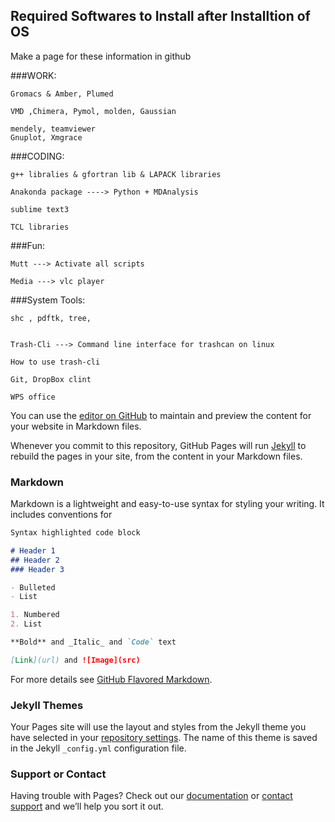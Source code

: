 ## Required Softwares to Install after Installtion of OS


Make a page for these information in github


###WORK:

    Gromacs & Amber, Plumed

    VMD ,Chimera, Pymol, molden, Gaussian

    mendely, teamviewer
    Gnuplot, Xmgrace


###CODING:

    g++ libralies & gfortran lib & LAPACK libraries

    Anakonda package ----> Python + MDAnalysis

    sublime text3

    TCL libraries


###Fun:

    Mutt ---> Activate all scripts

    Media ---> vlc player


###System Tools:

    shc , pdftk, tree,


    Trash-Cli ---> Command line interface for trashcan on linux

    How to use trash-cli

    Git, DropBox clint

    WPS office



































You can use the [editor on GitHub](https://github.com/anjibabuIITK/Softwares-to-Install-after-new-OS/edit/master/README.md) to maintain and preview the content for your website in Markdown files.

Whenever you commit to this repository, GitHub Pages will run [Jekyll](https://jekyllrb.com/) to rebuild the pages in your site, from the content in your Markdown files.

### Markdown

Markdown is a lightweight and easy-to-use syntax for styling your writing. It includes conventions for

```markdown
Syntax highlighted code block

# Header 1
## Header 2
### Header 3

- Bulleted
- List

1. Numbered
2. List

**Bold** and _Italic_ and `Code` text

[Link](url) and ![Image](src)
```

For more details see [GitHub Flavored Markdown](https://guides.github.com/features/mastering-markdown/).

### Jekyll Themes

Your Pages site will use the layout and styles from the Jekyll theme you have selected in your [repository settings](https://github.com/anjibabuIITK/Softwares-to-Install-after-new-OS/settings). The name of this theme is saved in the Jekyll `_config.yml` configuration file.

### Support or Contact

Having trouble with Pages? Check out our [documentation](https://help.github.com/categories/github-pages-basics/) or [contact support](https://github.com/contact) and we’ll help you sort it out.
